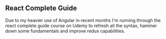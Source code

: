 ## React Complete Guide

Due to my heavier use of Angular in recent months I'm running through the react complete guide course on Udemy to refresh all the syntax, hammer down some fundamentals and improve redux capabilities.

